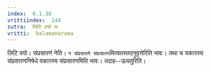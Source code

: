 ```yaml
---
index:  6.1.38
vrittiindex:  244
sutra:  लिटि वयो यः
vritti:  balamanorama 
---
```


लिटि वयो। संप्रसारणं नेति। `न संप्रसारणे संप्रसारण`मित्यतस्तदनुवृत्तेरिति भावः। तथा च यकारस्य संप्रसारणनिषेधे वकारस्य संप्रसारणमिति भावः। तदाह--ऊयतुरिति। 

